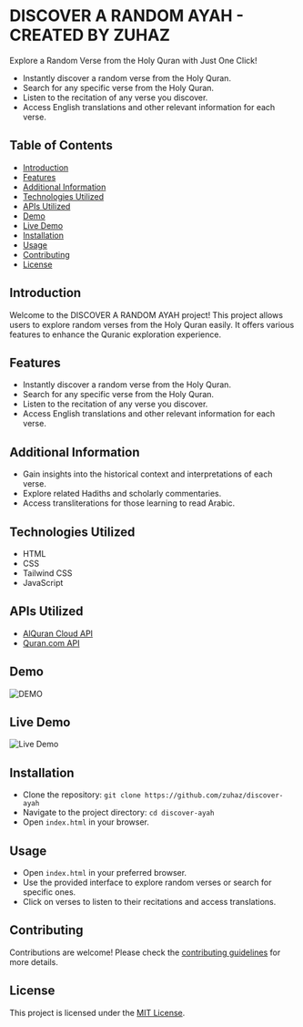 # DISCOVER A RANDOM AYAH - CREATED BY ZUHAZ

Explore a Random Verse from the Holy Quran with Just One Click!

- Instantly discover a random verse from the Holy Quran.
- Search for any specific verse from the Holy Quran.
- Listen to the recitation of any verse you discover.
- Access English translations and other relevant information for each verse.

## Table of Contents
- [Introduction](#introduction)
- [Features](#features)
- [Additional Information](#additional-information)
- [Technologies Utilized](#technologies-utilized)
- [APIs Utilized](#apis-utilized)
- [Demo](#demo)
- [Live Demo](#live-demo)
- [Installation](#installation)
- [Usage](#usage)
- [Contributing](#contributing)
- [License](#license)

## Introduction
Welcome to the DISCOVER A RANDOM AYAH project! This project allows users to explore random verses from the Holy Quran easily. It offers various features to enhance the Quranic exploration experience.

## Features
- Instantly discover a random verse from the Holy Quran.
- Search for any specific verse from the Holy Quran.
- Listen to the recitation of any verse you discover.
- Access English translations and other relevant information for each verse.

## Additional Information
- Gain insights into the historical context and interpretations of each verse.
- Explore related Hadiths and scholarly commentaries.
- Access transliterations for those learning to read Arabic.

## Technologies Utilized
- HTML
- CSS
- Tailwind CSS
- JavaScript

## APIs Utilized
- [AlQuran Cloud API](https://alquran.cloud/api)
- [Quran.com API](https://api-docs.quran.com/)

## Demo
![DEMO](https://media.discordapp.net/attachments/1192128307731378266/1221078027669082123/image.png?ex=66114488&is=65fecf88&hm=b9138039fccdf600bf7ac5223830e339f491fea20269c68107120c7b52f329d9&=&format=webp&quality=lossless&width=1240&height=603)


## Live Demo
![Live Demo]()

## Installation
- Clone the repository: `git clone https://github.com/zuhaz/discover-ayah`
- Navigate to the project directory: `cd discover-ayah`
- Open `index.html` in your browser.

## Usage
- Open `index.html` in your preferred browser.
- Use the provided interface to explore random verses or search for specific ones.
- Click on verses to listen to their recitations and access translations.

## Contributing
Contributions are welcome! Please check the [contributing guidelines](CONTRIBUTING.md) for more details.

## License
This project is licensed under the [MIT License](LICENSE).
